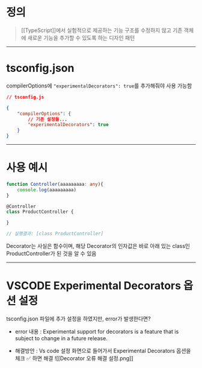 # 정의

> [[TypeScript]]에서 실험적으로 제공하는 기능
> 구조를 수정하지 않고 기존 객체에 새로운 기능을 추가할 수 있도록 하는 디자인 패턴

---
# tsconfig.json

compilerOptions에 `"experimentalDecorators": true`를 추가해줘야 사용 가능함
```json
// tsconfig.js

{
	"compilerOptions": {
		// 기존 설정들...
		"experimentalDecorators": true
	}
}
```

---
# 사용 예시
```typescript
function Controller(aaaaaaaaa: any){
    console.log(aaaaaaaaa)
}

@Controller
class ProductController {

}

// 실행결과: [class ProductController]
```
Decorator는 사실은 함수이며, 해당 Decorator의 인자값은 바로 아래 있는 class인 ProductController가 된 것을 알 수 있음

---
# VSCODE Experimental Decorators 옵션 설정
tsconfig.json 파일에 추가 설정을 하였지만, error가 발생한다면? 

- error 내용 : Experimental support for decorators is a feature that is subject to change in a future release. 

- 해결방안 : Vs code 설정 화면으로 들어가서 Experimental Decorators 옵션을 체크 ✅ 하면 해결
![[Decorator 오류 해결 설정.png]]